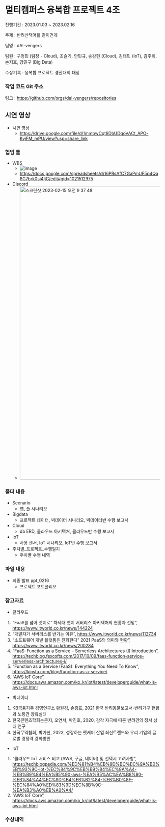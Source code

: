 # 멀티캠퍼스 융복합 프로젝트 4조

진행기간 : 2023.01.03 ~ 2023.02.16

주제 : 반려산책어플 같이걷개

팀명 : dAl-vengers

팀원 : 구정민 (팀장 - Cloud), 조슬기, 안민규, 송강현 (Cloud), 김태민 (IoT), 김주희, 손지호, 강민구 (Big Data)

수상기록 : 융복합 프로젝트 경진대회 대상

### 작업 코드 Git 주소
링크 : https://github.com/orgs/dal-vengers/repositories

## 시연 영상
- 시연 영상
  - https://drive.google.com/file/d/1mmbwCqt9DbUDqoVACt_APO-KvjFM_mPU/view?usp=share_link

### 협업 툴
- WBS
  - ![image](https://github.com/oocho0/Team4_project/blob/main/image/WBS.png)
  - https://docs.google.com/spreadsheets/d/16PRsAfC7GaPmUF5p4Qa8G7brk0si4IjC/edit#gid=1021512975
- Discord
  - <img width="955" alt="스크린샷 2023-02-15 오전 9 37 48" src="https://user-images.githubusercontent.com/111566062/218895259-2dbfa22d-7b4c-42c8-813e-d8fe73680b13.png">


### 폴더 내용
- Scenario
  - 앱, 풀 시나리오
- Bigdata
  - 프로젝트 데이터, 빅데이터 시나리오, 빅데이터반 수행 보고서
- Cloud
  - db ERD, 클라우드 아키텍쳐, 클라우드반 수행 보고서
- IoT
  - 사용 센서, IoT 시나리오, IoT반 수행 보고서
- 주차별_프로젝트_수행일지
  - 주차별 수행 내역

### 파일 내용
- 최종 발표 ppt_0216
  - 프로젝트 포트폴리오
 
### 참고자료
- 클라우드
1. “FaaS를 넘어 엣지로” 차세대 엣지 서버리스 아키텍처의 현황과 전망”, https://www.itworld.co.kr/news/144224
2. “개발자가 서버리스를 반기는 이유”, https://www.itworld.co.kr/news/112734
3. “소프트웨어 개발 플랫폼은 진화한다" 2021 PaaS의 의미와 현황”, https://www.itworld.co.kr/news/200284
4. “FaaS: Function as a Service – Serverless Architectures (I) Introduction”, https://techblog.fexcofts.com/2017/10/09/faas-function-service-serverless-architectures-i/
5. “Function as a Service (FaaS): Everything You Need To Know”, https://kinsta.com/blog/function-as-a-service/
6. “AWS IoT Core”, https://docs.aws.amazon.com/ko_kr/iot/latest/developerguide/what-is-aws-iot.html

- 빅데이터
1. KB금융지주 경영연구소 황원경, 손광표, 2021 한국 반려동물보고서-반려가구 현황과 노령견 양육실태
2. 한국콘텐츠학회논문지, 오연서, 박진호, 2020, 감각 자극에 따른 반려견의 정서 상태 연구
3. 한국무역협회, 박가현, 2022, 성장하는 펫케어 산업 최신트렌드와 우리 기업의 글로벌 경쟁력 강화방안

- IoT
1. “클라우드 IoT 서비스 비교 (AWS, 구글, 네이버) 및 선택시 고려사항”, https://techblogpedia.com/%ED%81%B4%EB%9D%BC%EC%9A%B0%EB%93%9C-iot-%EC%84%9C%EB%B9%84%EC%8A%A4-%EB%B9%84%EA%B5%90-aws-%EA%B5%AC%EA%B8%80-%EB%84%A4%EC%9D%B4%EB%B2%84-%EB%B0%8F-%EC%84%A0%ED%83%9D%EC%8B%9C-%EA%B3%A0%EB%A0%A4/
2. “AWS IoT Core”, https://docs.aws.amazon.com/ko_kr/iot/latest/developerguide/what-is-aws-iot.html

### 수상내역
